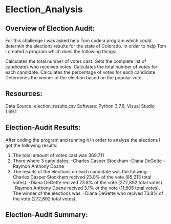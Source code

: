 # Election_Analysis

## Overview of Election Audit:

For this challenge I was asked help Tom code a program which could determin the elections results for the state of Colorado. In order to help Tom I created a program which does the following things:

Calculates the total number of votes cast.
Gets the complete list of candidates who received votes.
Calculates the total number of votes for each candidate.
Calculates the percentage of votes for each candidate.
Determines the winner of the election based on the popular vote.

## Resources:

Data Source: election_results.csv
Software: Python 3.7.6, Visual Studio 1.69.1

## Election-Audit Results:

After coding the program and running it in order to analyze the elections I got the following results:
1. The total amount of votes cast was 369.711
2. There where 3 candidates:
-Charles Casper Stockham
-Diana DeGette
-Raymon Anthony Doane
3. The results of the elections on each candidate was the follwing:
-Charles Casper Stockham recived 23.0% of the vote (85,213 total votes).
-Diana DeGette recived 73.8% of the vote (272,892 total votes).
-Raymon Anthony Doane recived 3.1% ot the vote (11,606 total votes). 
The winner of the elections was:
-Diana DeGette who recived 73.8% of the vote (272,892 total votes).

## Election-Audit Summary:
